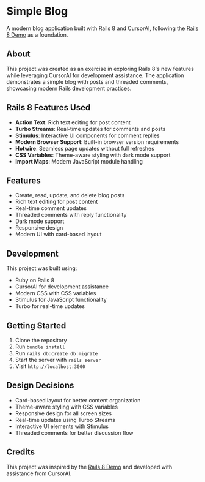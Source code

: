 # Simple Blog

A modern blog application built with Rails 8 and CursorAI, following the [Rails 8 Demo](https://www.youtube.com/watch?v=X_Hw9P1iZfQ) as a foundation.

## About

This project was created as an exercise in exploring Rails 8's new features while leveraging CursorAI for development assistance. The application demonstrates a simple blog with posts and threaded comments, showcasing modern Rails development practices.

## Rails 8 Features Used

- **Action Text**: Rich text editing for post content
- **Turbo Streams**: Real-time updates for comments and posts
- **Stimulus**: Interactive UI components for comment replies
- **Modern Browser Support**: Built-in browser version requirements
- **Hotwire**: Seamless page updates without full refreshes
- **CSS Variables**: Theme-aware styling with dark mode support
- **Import Maps**: Modern JavaScript module handling

## Features

- Create, read, update, and delete blog posts
- Rich text editing for post content
- Real-time comment updates
- Threaded comments with reply functionality
- Dark mode support
- Responsive design
- Modern UI with card-based layout

## Development

This project was built using:
- Ruby on Rails 8
- CursorAI for development assistance
- Modern CSS with CSS variables
- Stimulus for JavaScript functionality
- Turbo for real-time updates

## Getting Started

1. Clone the repository
2. Run `bundle install`
3. Run `rails db:create db:migrate`
4. Start the server with `rails server`
5. Visit `http://localhost:3000`

## Design Decisions

- Card-based layout for better content organization
- Theme-aware styling with CSS variables
- Responsive design for all screen sizes
- Real-time updates using Turbo Streams
- Interactive UI elements with Stimulus
- Threaded comments for better discussion flow

## Credits

This project was inspired by the [Rails 8 Demo](https://www.youtube.com/watch?v=X_Hw9P1iZfQ) and developed with assistance from CursorAI.
